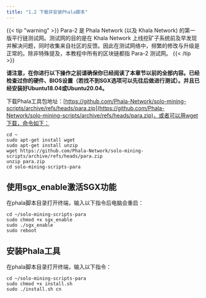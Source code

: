 ```yaml
---
title: "1.2 下载并安装Phala脚本"
---
```


{{< tip "warning" >}}
Para-2 是 Phala Network (以及 Khala Network) 的第一版平行链测试网。测试网的目的是在 Khala Network 上线挖矿子系统前及早发现并解决问题，同时收集来自社区的反馈。因此在测试网络中，频繁的修改与升级是正常的。除非特殊提及，本教程中所有的区块链都指 Para-2 测试网。
{{< /tip >}}

**请注意，在你进行以下操作之前请确保你已经阅读了本章节以前的全部内容。已经检查过你的硬件、BIOS设置（若找不到SGX选项可以先往后做进行测试）。并且已经安装好Ubuntu18.04或Ubuntu20.04。**

下载Phala工具包地址：[https://github.com/Phala-Network/solo-mining-scripts/archive/refs/heads/para.zip](https://github.com/Phala-Network/solo-mining-scripts/archive/refs/heads/para.zip)，或者可以用wget下载，命令如下：

```shell
cd ~
sudo apt-get install wget
sudo apt-get install unzip
wget https://github.com/Phala-Network/solo-mining-scripts/archive/refs/heads/para.zip
unzip para.zip
cd solo-mining-scripts-para
```

## 使用sgx_enable激活SGX功能

在phala脚本目录打开终端，输入以下指令后电脑会重启：

```shell
cd ~/solo-mining-scripts-para
sudo chmod +x sgx_enable
sudo ./sgx_enable
sudo reboot
```

## 安装Phala工具

在phala脚本目录打开终端，输入以下指令：

```shell
cd ~/solo-mining-scripts-para
sudo chmod +x install.sh
sudo ./install.sh cn
```
